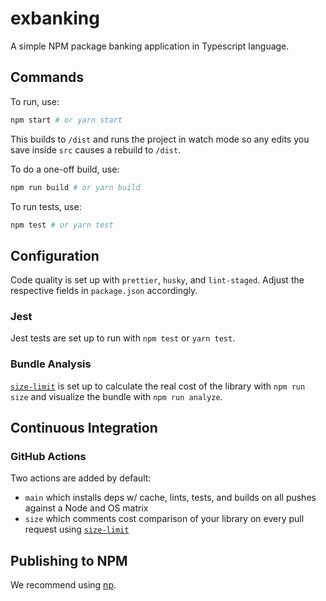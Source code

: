# exbanking
A simple NPM package banking application in Typescript language.

## Commands

To run, use:

```bash
npm start # or yarn start
```

This builds to `/dist` and runs the project in watch mode so any edits you save inside `src` causes a rebuild to `/dist`.

To do a one-off build, use:

```bash
npm run build # or yarn build
```

To run tests, use:

```bash
npm test # or yarn test
```

## Configuration

Code quality is set up with `prettier`, `husky`, and `lint-staged`. Adjust the respective fields in `package.json` accordingly.

### Jest

Jest tests are set up to run with `npm test` or `yarn test`.

### Bundle Analysis

[`size-limit`](https://github.com/ai/size-limit) is set up to calculate the real cost of the library with `npm run size` and visualize the bundle with `npm run analyze`.

## Continuous Integration

### GitHub Actions

Two actions are added by default:

- `main` which installs deps w/ cache, lints, tests, and builds on all pushes against a Node and OS matrix
- `size` which comments cost comparison of your library on every pull request using [`size-limit`](https://github.com/ai/size-limit)

## Publishing to NPM

We recommend using [np](https://github.com/sindresorhus/np).
